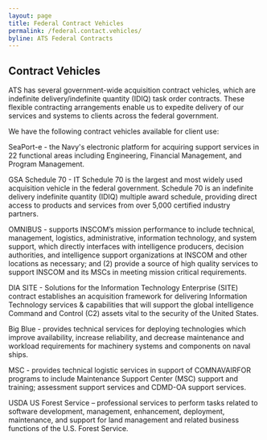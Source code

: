 ```yaml
---
layout: page
title: Federal Contract Vehicles
permalink: /federal.contact.vehicles/
byline: ATS Federal Contracts
---
```


## Contract Vehicles
ATS has several government-wide acquisition contract vehicles, which are indefinite delivery/indefinite quantity (IDIQ) task order contracts. These flexible contracting arrangements enable us to expedite delivery of our services and systems to clients across the federal government.


We have the following contract vehicles available for client use:

SeaPort-e - the Navy's electronic platform for acquiring support services in 22 functional areas including Engineering, Financial Management, and Program Management.

GSA Schedule 70 - IT Schedule 70 is the largest and most widely used acquisition vehicle in the federal government. Schedule 70 is an indefinite delivery indefinite quantity (IDIQ) multiple award schedule, providing direct access to products and services from over 5,000 certified industry partners.

OMNIBUS - supports INSCOM’s mission performance to include technical, management, logistics, administrative, information technology, and system support, which directly interfaces with intelligence producers, decision authorities, and intelligence support organizations at INSCOM and other locations as necessary; and (2) provide a source of high quality services to support INSCOM and its MSCs in meeting mission critical requirements.

DIA SITE - Solutions for the Information Technology Enterprise (SITE) contract establishes an acquisition framework for delivering Information Technology services & capabilities that will support the global intelligence Command and Control (C2) assets vital to the security of the United States.

Big Blue - provides technical services for deploying technologies which improve availability, increase reliability, and decrease maintenance and workload requirements for machinery systems and components on naval ships.

MSC - provides technical logistic services in support of COMNAVAIRFOR programs to include Maintenance Support Center (MSC) support and training; assessment support services and CDMD-OA support services.

USDA US Forest Service – professional services to perform tasks related to software development, management, enhancement, deployment, maintenance, and support for land management and related business functions of the U.S. Forest Service.
